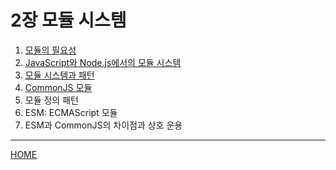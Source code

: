 # 2장 모듈 시스템

1. [모듈의 필요성](./01.md)
2. [JavaScript와 Node.js에서의 모듈 시스템](./02.md)
3. [모듈 시스템과 패턴](./03.md)
4. [CommonJS 모듈](./04.md)
5. 모듈 정의 패턴
6. ESM: ECMAScript 모듈
7. ESM과 CommonJS의 차이점과 상호 운용

-----
[HOME](../README.md)
